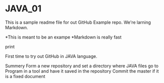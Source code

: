 # JAVA_01

This is a sample readme file for out GitHub Example repo. We're larning Markdown.

*This is meant to be an exampe
*Markdown is really fast

 print

First time to try out GitHub in JAVA language.

Summery
  Form a new repository and set a directory where JAVA files go to
  Program in a tool and have it saved in the repository
  Commit the master if it is a fixed document
